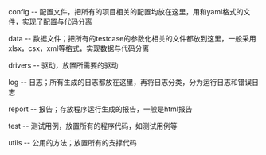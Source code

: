 config -- 配置文件，把所有的项目相关的配置均放在这里，用和yaml格式的文件，实现了配置与代码分离

data -- 数据文件；把所有的testcase的参数化相关的文件都放到这里，一般采用xlsx，csx，xml等格式，实现数据与代码分离

drivers -- 驱动，放置所需要的驱动

log -- 日志；所有生成的日志都放在这里，再将日志分类，分为运行日志和错误日志

report -- 报告；存放程序运行生成的报告，一般是html报告

test -- 测试用例，放置所有的程序代码，如测试用例等

utils -- 公用的方法；放置所有的支撑代码
